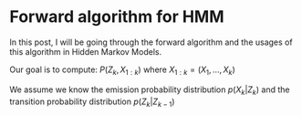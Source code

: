 # Forward algorithm for HMM

In this post, I will be going through the forward algorithm and the usages of this algorithm in Hidden Markov Models.

Our goal is to compute: $P(Z_{k},X_{1:k})$ where $X_{1:k}=(X_{1},...,X_{k})$

We assume we know the emission probability distribution $p(X_{k}|Z_{k})$ and the transition probability distribution $p(Z_{k}|Z_{k-1})$








